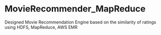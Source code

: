 # MovieRecommender_MapReduce
Designed Movie Recommendation Engine based on the similarity of ratings using HDFS,  MapReduce, AWS EMR
